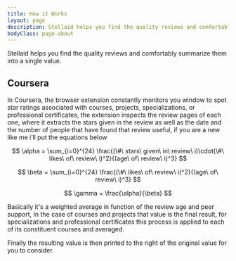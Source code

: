 ```yaml
---
title: How it Works
layout: page
description: Stellaid helps you find the quality reviews and comfortably summarize them into a single value.
bodyClass: page-about
---
```

<script src="https://cdn.mathjax.org/mathjax/latest/MathJax.js?config=TeX-AMS-MML_HTMLorMML" type="text/javascript"></script>

Stellaid helps you find the quality reviews and comfortably summarize them into a single value.

## Coursera


In Coursera, the browser extension constantly monitors you window to spot star ratings associated with courses, projects, specializations, or professional certificates, the extension inspects the review pages of each one, where it extracts the stars given in the review as well as the date and the number of people that have found that review useful, if you are a new like me i’ll put the equations below

$$ \alpha = \sum_{i=0}^{24} \frac{(\#\ stars\ given\ in\ review\ i)\cdot(\#\ likes\ of\ review\ i)^2}{(age\ of\ review\ i)^3} $$

$$ \beta = \sum_{i=0}^{24} \frac{(\#\ likes\ of\ review\ i)^2}{(age\ of\ review\ i)^3} $$

$$ \gamma = \frac{\alpha}{\beta} $$


Basically it's a weighted average in function of the review age and peer support, In the case of courses and projects that value is the final result, for specializations and professional certificates this process is applied to each of its constituent courses and averaged.

Finally the resulting value is then printed to the right of the original value for you to consider.